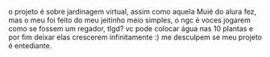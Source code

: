 o projeto é sobre jardinagem virtual, assim como aquela Muié do alura fez, mas o meu foi feito do meu jeitinho meio simples, o ngc é voces jogarem como se fossem um regador, tlgd? vc pode colocar água nas 10 plantas e por fim deixar elas crescerem infinitamente :) me desculpem se meu projeto é entediante.
